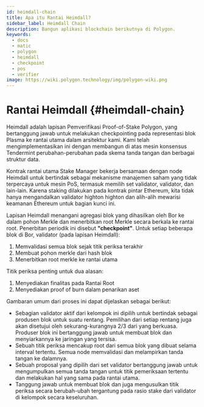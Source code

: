 ```yaml
---
id: heimdall-chain
title: Apa itu Rantai Heimdall?
sidebar_label: Heimdall Chain
description: Bangun aplikasi blockchain berikutnya di Polygon.
keywords:
  - docs
  - matic
  - polygon
  - heimdall
  - checkpoint
  - pos
  - verifier
image: https://wiki.polygon.technology/img/polygon-wiki.png
---
```


# Rantai Heimdall {#heimdall-chain}

Heimdall adalah lapisan Pemverifikasi Proof-of-Stake Polygon, yang bertanggung jawab untuk melakukan checkpointing pada representasi blok Plasma ke rantai utama dalam arsitektur kami. Kami telah mengimplementasikan ini dengan membangun di atas mesin konsensus Tendermint perubahan-perubahan pada skema tanda tangan dan berbagai struktur data.

Kontrak rantai utama Stake Manager bekerja bersamaan dengan node Heimdall untuk bertindak sebagai mekanisme manajemen saham yang tidak terpercaya untuk mesin PoS, termasuk memilih set validator, validator, dan lain-lain. Karena staking dilakukan pada kontrak pintar Ethereum, kita tidak hanya mengandalkan validator highton highton dan alih-alih mewarisi keamanan Ethereum untuk bagian kunci ini.

Lapisan Heimdall menangani agregasi blok yang dihasilkan oleh Bor ke dalam pohon Merkle dan menerbitkan root Merkle secara berkala ke rantai root. Penerbitan periodik ini disebut **"checkpoint"**. Untuk setiap beberapa blok di Bor, validator (pada lapisan Heimdall):

1. Memvalidasi semua blok sejak titik periksa terakhir
2. Membuat pohon merkle dari hash blok
3. Menerbitkan root merkle ke rantai utama

Titik periksa penting untuk dua alasan:

1. Menyediakan finalitas pada Rantai Root
2. Menyediakan proof of burn dalam penarikan aset

Gambaran umum dari proses ini dapat dijelaskan sebagai berikut:

- Sebagian validator aktif dari kelompok ini dipilih untuk bertindak sebagai produsen blok untuk suatu rentang. Pemilihan dari setiap rentang juga akan disetujui oleh sekurang-kurangnya 2/3 dari yang berkuasa. Produser blok ini bertanggung jawab untuk membuat blok dan menyiarkannya ke jaringan yang tersisa.
- Sebuah titik periksa mencakup root dari semua blok yang dibuat selama interval tertentu. Semua node memvalidasi dan melampirkan tanda tangan ke dalamnya.
- Sebuah proposal yang dipilih dari set validator bertanggung jawab untuk mengumpulkan semua tanda tangan untuk titik pemeriksaan tertentu dan melakukan hal yang sama pada rantai utama.
- Tanggung jawab untuk membuat blok dan juga mengusulkan titik periksa secara berubah-ubah tergantung pada rasio stake dari validator di kelompok secara keseluruhan.